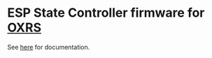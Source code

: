 # ESP State Controller firmware for [OXRS](https://oxrs.io)

See [here](https://oxrs.io/docs/firmware/state-controller-esp32.html) for documentation.
